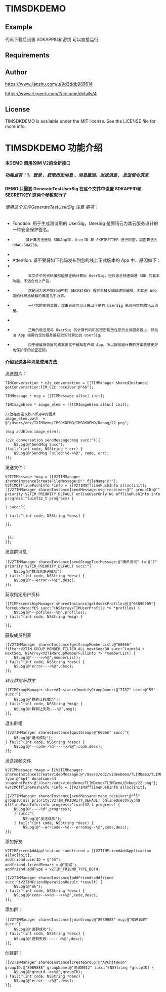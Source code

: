 # TIMSDKDEMO


## Example

代码下载后设置 SDKAPPID和密钥 可以直接运行
## Requirements

## Author

https://www.jianshu.com/u/9d3ddb989614

https://www.rtcgeek.com/?/column/details/4

## License

TIMSDKDEMO is available under the MIT license. See the LICENSE file for more info.

# TIMSDKDEMO 功能介绍

#### 本DEMO 调用的IM V2的全新接口

##### 功能点有：1、登录 、获取历史消息 、消息撤回、发送消息、 发送信令消息

#### DEMO 只需要 GenerateTestUserSig 在这个文件中设置 SDKAPPID和 SECRETKEY 这两个参数就行了

###### 使用这个文件GenerateTestUserSig 注意 事项：
*  Function: 用于生成测试用的 UserSig，UserSig 是腾讯云为其云服务设计的一种安全保护签名。
*           其计算方法是对 SDKAppID、UserID 和 EXPIRETIME 进行加密，加密算法为 HMAC-SHA256。
*
* Attention: 请不要将如下代码发布到您的线上正式版本的 App 中，原因如下：
*
*            本文件中的代码虽然能够正确计算出 UserSig，但仅适合快速调通 SDK 的基本功能，不适合线上产品，
*            这是因为客户端代码中的 SECRETKEY 很容易被反编译逆向破解，尤其是 Web 端的代码被破解的难度几乎为零。
*            一旦您的密钥泄露，攻击者就可以计算出正确的 UserSig 来盗用您的腾讯云流量。
*
*            正确的做法是将 UserSig 的计算代码和加密密钥放在您的业务服务器上，然后由 App 按需向您的服务器获取实时算出的 UserSig。
*            由于破解服务器的成本要高于破解客户端 App，所以服务器计算的方案能够更好地保护您的加密密钥。


#### 介绍发送各种消息使用方法

发送图片：
   
    TIMConversation * c2c_conversation = [[TIMManager sharedInstance] getConversation:TIM_C2C receiver:@"66"];
    
    TIMMessage * msg = [[TIMMessage alloc] init];
    
    TIMImageElem * image_elem = [[TIMImageElem alloc] init];
    
    //放在自定义bundle中的图片
    image_elem.path  = @"/Users/edz/TXIMDemo/IMSDKDEMO/IMSDKDEMO/Debug/22.png";
    
    [msg addElem:image_elem];
    
    [c2c_conversation sendMessage:msg succ:^(){
        NSLog(@"SendMsg Succ");
    }fail:^(int code, NSString * err) {
        NSLog(@"SendMsg Failed:%d->%@", code, err);
    }];
    
发送文件：
    
    V2TIMMessage *msg = [[V2TIMManager sharedInstance]createFileMessage:@"" fileName:@""];
    V2TIMOfflinePushInfo *info = [[V2TIMOfflinePushInfo alloc]init];
    [[V2TIMManager sharedInstance]sendMessage:msg receiver:@"" groupID:@"" priority:V2TIM_PRIORITY_DEFAULT onlineUserOnly:NO offlinePushInfo:info progress:^(uint32_t progress) {
        
    } succ:^{
        
    } fail:^(int code, NSString *desc) {
        
    }];
    
    
     }];
    }];
发送群消息：

    [[V2TIMManager sharedInstance]sendGroupTextMessage:@"腾讯测试" to:@"2" priority:V2TIM_PRIORITY_DEFAULT succ:^{
        NSLog(@"群消息发送成功");
    } fail:^(int code, NSString *desc) {
        NSLog(@"--error-->%@",desc);
    }];

获取指定用户资料

    [[TIMFriendshipManager sharedInstance]getUsersProfile:@[@"66890909"] forceUpdate:YES succ:^(NSArray<TIMUserProfile *> *profiles) {
        NSLog(@"--pofiles--%@",profiles);
    } fail:^(int code, NSString *msg) {
            
    }];

获取成员列表

    [[V2TIMManager sharedInstance]getGroupMemberList:@"66666" filter:V2TIM_GROUP_MEMBER_FILTER_ALL nextSeq:30 succ:^(uint64_t nextSeq, NSArray<V2TIMGroupMemberFullInfo *> *memberList) {
        NSLog(@"---->>%@",memberList);
    } fail:^(int code, NSString *desc) {
        NSLog(@"error--->%@",desc);
    }];
    
 *转让群给新群主*
  
    [[TIMGroupManager sharedInstance]modifyGroupOwner:@"7787" user:@"55" succ:^{
        NSLog(@"群转让转成功");
    } fail:^(int code, NSString *msg) {
        NSLog(@"群转让失败---%@",msg);
    }];
    
退出群组
   
    [[V2TIMManager sharedInstance]quitGroup:@"66666" succ:^{
        NSLog(@"退出成功");
    } fail:^(int code, NSString *desc) {
        NSLog(@"--code--%d----->>%@",code,desc);
    }];
 
 发送视频文件
 
    V2TIMMessage *mage = [[V2TIMManager sharedInstance]createVideoMessage:@"/Users/edz/videoDemo/TLIMDemo/TLIMDemo/Debug/ttyy.mp4" type:@"mp4" duration:44 snapshotPath:@"/Users/edz/videoDemo/TLIMDemo/TLIMDemo/Debug/22.png"];
    V2TIMOfflinePushInfo *info = [[V2TIMOfflinePushInfo alloc]init];
    
    [[V2TIMManager sharedInstance]sendMessage:mage receiver:@"55" groupID:nil priority:V2TIM_PRIORITY_DEFAULT onlineUserOnly:NO offlinePushInfo:info progress:^(uint32_t progress) {
        NSLog(@"----%d",progress);
        } succ:^{
            NSLog(@"发送成功");
        } fail:^(int code, NSString *desc) {
            NSLog(@"--errcode--%d---erromsg--%@",code,desc);
    }];
    
 添加好友

    V2TIMFriendAddApplication *addfriend = [[V2TIMFriendAddApplication alloc]init];
    addfriend.userID = @"55";
    addfriend.friendRemark = @"测试";
    addfriend.addType = V2TIM_FRIEND_TYPE_BOTH;
    
    [[V2TIMManager sharedInstance]addFriend:addfriend succ:^(V2TIMFriendOperationResult *result) {
        NSLog(@"ok");
    } fail:^(int code, NSString *desc) {
        NSLog(@"code-->>%d--->>%@",code,desc);
    }];
    
添加群：

    [[V2TIMManager sharedInstance]joinGroup:@"8989888" msg:@"腾讯云的" succ:^{
        NSLog(@"进群成功");
    } fail:^(int code, NSString *desc) {
        NSLog(@"进群失败----- >%@",desc);
    }];
    
创建群：
    
    [[V2TIMManager sharedInstance]createGroup:@"AVChatRoom" groupID:@"8989888" groupName:@"测试0012" succ:^(NSString *groupID) {
        NSLog(@"grouid-->>%@",groupID);
    } fail:^(int code, NSString *desc) {
        NSLog(@"error--->%@",desc);
    }];
